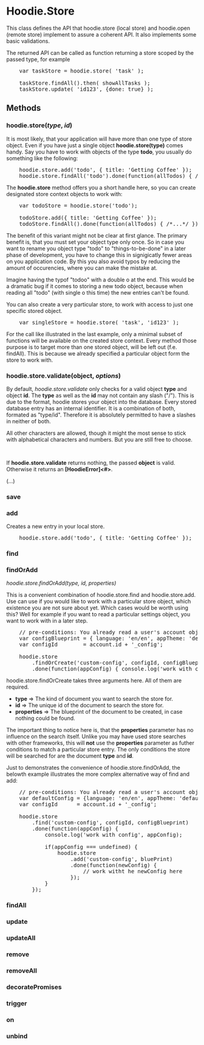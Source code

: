 # Hoodie.Store

This class defines the API that hoodie.store (local store) and hoodie.open 
(remote store) implement to assure a coherent API. It also implements some
basic validations.

The returned API can be called as function returning a store scoped by the 
passed type, for example

<pre>
    var taskStore = hoodie.store( 'task' );
    
    taskStore.findAll().then( showAllTasks );
    taskStore.update( 'id123', {done: true} );
</pre>


## Methods

### hoodie.store(_type_, _id_)

It is most likely, that your application will have more than one type of store object. Even if you have just a single object **hoodie.store(type)** 
comes handy. Say you have to work with objects of the type **todo**, you usually
do something like the following:

<pre>
    hoodie.store.add('todo', { title: 'Getting Coffee' });
    hoodie.store.findAll('todo').done(function(allTodos) { /* ... */ });
</pre>

The **hoodie.store** method offers you a short handle here, so you can create
designated store context objects to work with:

<pre>
    var todoStore = hoodie.store('todo');

    todoStore.add({ title: 'Getting Coffee' });
    todoStore.findAll().done(function(allTodos) { /*...*/ });
</pre>

The benefit of this variant might not be clear at first glance. The primary benefit is, that you must set your object type only 
once. So in case you want to rename you object type "todo" to "things-to-be-done"
in a later phase of development, you have to change this in signigicatly fewer 
areas on you application code. By this you also avoid typos by reducing the 
amount of occurencies, where you can make the mistake at. 

Imagine having the typof "todoo" with a double o at the end. This would be a 
dramatic bug if it comes to storing a new todo object, because when reading all
"todo" (with single o this time) the new entries can't be found.

You can also create a very particular store, to work with access to just one specific stored object.

<pre>
    var singleStore = hoodie.store( 'task', 'id123' );
</pre>

For the call like illustrated in the last example, only a minimal subset of functions will be available on the created store context. Every method those purpose is to target more than one stored object, will be left out (f.e. findAll). This is because we already specified a particular object form the store to work with.

### hoodie.store.validate(object, _options_)

By default, *hoodie.store.validate* only checks for a valid object **type** and object **id**. The **type** as well as the **id** may not contain any slash ("/"). 
This is due to the format, hoodie stores your object into the database.
Every stored database entry has an internal identifier. It is a combination of both, formated as "type/id". Therefore it is absolutely permitted to have a slashes in neither of both.

All other characters are allowed, though it might the most sense to stick with
alphabetical characters and numbers. But you are still free to choose.

<pre>
	    
</pre>


If **hoodie.store.validate** returns nothing, the passed **object** is valid. 
Otherwise it returns an **[HoodieError]<#>**.


(...)

### save

### add

Creates a new entry in your local store.

<pre>
    hoodie.store.add('todo', { title: 'Getting Coffee' });
</pre>

### find

### findOrAdd

*hoodie.store.findOrAdd(type, id, properties)*

This is a convenient combination of hoodie.store.find and hoodie.store.add. Use can
use if you would like to work with a particular store object, which existence 
you are not sure about yet. Which cases would be worth using this? 
Well for example if you want to read a particular settings object, you want to 
work with in a later step.

<pre>
    // pre-conditions: You already read a user's account object.
    var configBlueprint = { language: 'en/en', appTheme: 'default' };
    var configId        = account.id + '_config';

    hoodie.store
        .findOrCreate('custom-config', configId, configBlueprint)
        .done(function(appConfig) { console.log('work with config', appConfig) });
</pre>

hoodie.store.findOrCreate takes three arguments here. All of them are required.

 * **type**       => The kind of document you want to search the store for.
 * **id**         => The unique id of the document to search the store for.
 * **properties** => The blueprint of the document to be created, in case nothing could be found.

The important thing to notice here is, that the **properties** parameter has no 
influence on the search itself. Unlike you may have used store searches 
with other frameworks, this will **not** use the **properties** parameter 
as futher conditions to match a particular store entry. The only conditions the
store will be searched for are the document **type** and **id**.

Just to demonstrates the convenience of hoodie.store.findOrAdd, the belowth example
illustrates the more complex alternative way of find and add:

<pre>
    // pre-conditions: You already read a user's account object.
    var defaultConfig = {language: 'en/en', appTheme: 'default'};
    var configId      = account.id + '_config';

    hoodie.store
        .find('custom-config', configId, configBlueprint)
        .done(function(appConfig) {
            console.log('work with config', appConfig);

            if(appConfig === undefined) {
                hoodie.store
                    .add('custom-config', bluePrint)
                    .done(function(newConfig) {
                        // work witht he newConfig here
                    });
            }
        });
</pre>


### findAll

### update

### updateAll

### remove

### removeAll

### decoratePromises

### trigger

### on

### unbind

